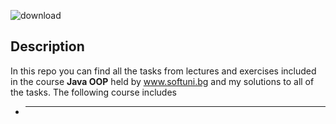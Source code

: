 ![download](https://user-images.githubusercontent.com/120650256/208385967-841e4379-1de7-4309-8cc5-3e7b546d613c.jpeg)

 
 
  
    

## __**Description**__






In this repo you can find all the tasks from lectures and exercises included in the course __Java OOP__ held by www.softuni.bg and my solutions to all of the tasks. The following course includes

- __ __
